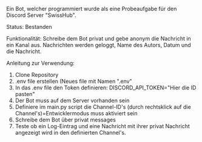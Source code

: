 Ein Bot, welcher programmiert wurde als eine Probeaufgabe für den Discord Server "SwissHub".

Status: Bestanden

Funktionalität:
Schreibe dem Bot privat und gebe anonym die Nachricht in ein Kanal aus.
Nachrichten werden geloggt, Name des Autors, Datum und die Nachricht.


Anleitung zur Verwendung:
1. Clone Repository
2. .env file erstellen (Neues file mit Namen ".env"
3. In das .env file den Token definieren: DISCORD_API_TOKEN="Hier die ID pasten"
4. Der Bot muss auf dem Server vorhanden sein
5. Definiere im main.py script die Channel-ID's (durch rechtsklick auf die Channel's)=Entwicklermodus muss aktiviert sein
6. Schreibe dem Bot über privat messages
7. Teste ob ein Log-Eintrag und eine Nachricht mit ihrer privat Nachricht angezeigt wird in den definierten Channel's.
